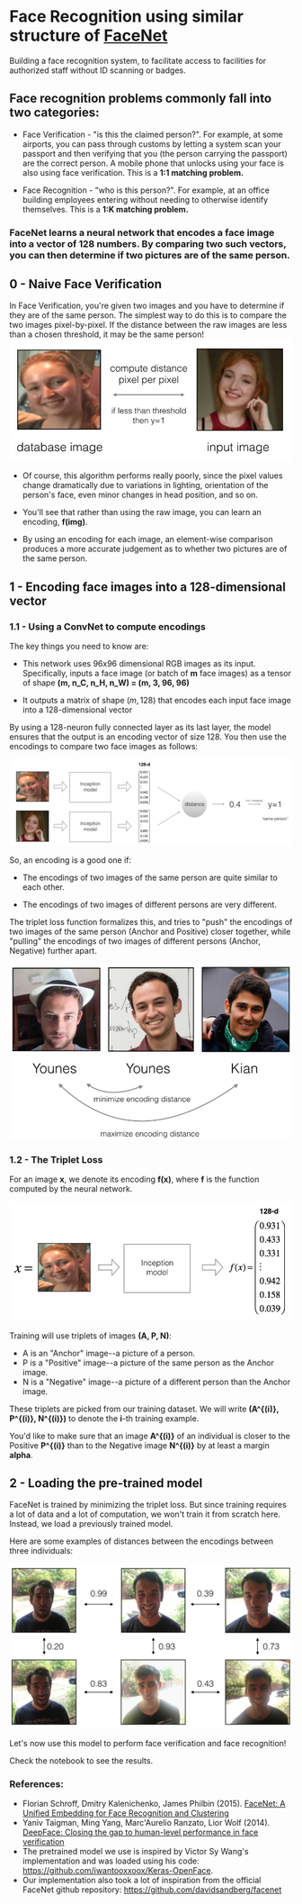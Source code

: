 # Face Recognition using similar structure of [FaceNet](https://arxiv.org/abs/1503.03832)

Building a face recognition system, to facilitate access to facilities for authorized staff without ID scanning or badges. 


## Face recognition problems commonly fall into two categories:

*  Face Verification - "is this the claimed person?". For example, at some airports, you can pass through customs by letting a system scan  your passport and then verifying that you (the person carrying the passport) are the correct person. A mobile phone that unlocks using your face is also using face verification. This is a **1:1 matching problem.**

*  Face Recognition - "who is this person?". For example, at an office building employees entering without needing to otherwise identify themselves. This is a **1:K matching problem.**


### FaceNet learns a neural network that encodes a face image into a vector of 128 numbers. By comparing two such vectors, you can then determine if two pictures are of the same person.


## 0 - Naive Face Verification

In Face Verification, you're given two images and you have to determine if they are of the same person. The simplest way to do this is to compare the two images pixel-by-pixel. If the distance between the raw images are less than a chosen threshold, it may be the same person!
![](https://github.com/adnaneaabbar/face-recognition-for-authorized-staff/blob/master/assets/pixel_comparison.png?raw=true)

* Of course, this algorithm performs really poorly, since the pixel values change dramatically due to variations in lighting, orientation of the person's face, even minor changes in head position, and so on. 

* You'll see that rather than using the raw image, you can learn an encoding, **f(img)**.  

* By using an encoding for each image, an element-wise comparison produces a more accurate judgement as to whether two pictures are of the same person.

## 1 - Encoding face images into a 128-dimensional vector 

### 1.1 - Using a ConvNet  to compute encodings

The key things you need to know are:

- This network uses 96x96 dimensional RGB images as its input. Specifically, inputs a face image (or batch of **m** face images) as a tensor of shape **(m, n_C, n_H, n_W) = (m, 3, 96, 96)**

- It outputs a matrix of shape $(m, 128)$ that encodes each input face image into a 128-dimensional vector

By using a 128-neuron fully connected layer as its last layer, the model ensures that the output is an encoding vector of size 128. You then use the encodings to compare two face images as follows:

![](https://github.com/adnaneaabbar/face-recognition-for-authorized-staff/blob/master/assets/distance_kiank.png?raw=true)

So, an encoding is a good one if: 

- The encodings of two images of the same person are quite similar to each other. 

- The encodings of two images of different persons are very different.

The triplet loss function formalizes this, and tries to "push" the encodings of two images of the same person (Anchor and Positive) closer together, while "pulling" the encodings of two images of different persons (Anchor, Negative) further apart. 

![](https://github.com/adnaneaabbar/face-recognition-for-authorized-staff/blob/master/assets/triplet_comparison.png?raw=true)

### 1.2 - The Triplet Loss

For an image **x**, we denote its encoding **f(x)**, where **f** is the function computed by the neural network.

![](https://github.com/adnaneaabbar/face-recognition-for-authorized-staff/blob/master/assets/f_x.png?raw=true)


Training will use triplets of images **(A, P, N)**:  

- A is an "Anchor" image--a picture of a person. 
- P is a "Positive" image--a picture of the same person as the Anchor image.
- N is a "Negative" image--a picture of a different person than the Anchor image.

These triplets are picked from our training dataset. We will write **(A^{(i)}, P^{(i)}, N^{(i)})** to denote the **i**-th training example. 

You'd like to make sure that an image **A^{(i)}** of an individual is closer to the Positive **P^{(i)}** than to the Negative image **N^{(i)}** by at least a margin **alpha**.


## 2 - Loading the pre-trained model

FaceNet is trained by minimizing the triplet loss. But since training requires a lot of data and a lot of computation, we won't train it from scratch here. Instead, we load a previously trained model.

Here are some examples of distances between the encodings between three individuals:

![](https://github.com/adnaneaabbar/face-recognition-for-authorized-staff/blob/master/assets/distance_matrix.png?raw=true)

Let's now use this model to perform face verification and face recognition! 

Check the notebook to see the results.

### References:

- Florian Schroff, Dmitry Kalenichenko, James Philbin (2015). [FaceNet: A Unified Embedding for Face Recognition and Clustering](https://arxiv.org/pdf/1503.03832.pdf)
- Yaniv Taigman, Ming Yang, Marc'Aurelio Ranzato, Lior Wolf (2014). [DeepFace: Closing the gap to human-level performance in face verification](https://research.fb.com/wp-content/uploads/2016/11/deepface-closing-the-gap-to-human-level-performance-in-face-verification.pdf) 
- The pretrained model we use is inspired by Victor Sy Wang's implementation and was loaded using his code: https://github.com/iwantooxxoox/Keras-OpenFace.
- Our implementation also took a lot of inspiration from the official FaceNet github repository: https://github.com/davidsandberg/facenet 
